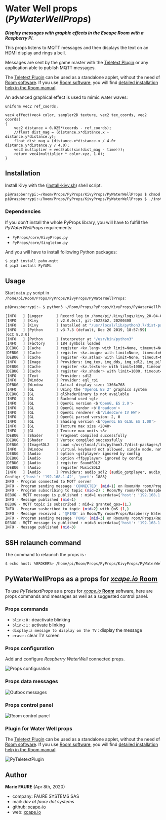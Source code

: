 ﻿# Water  Well props (*PyWaterWellProps*)
***Display messages with graphic effects in the Escape Room with a Raspberry Pi.***

This props listens to MQTT messages and then displays the text on an HDMI display and rings a bell.

Messages are sent by the game master with the [Teletext Plugin](https://github.com/fauresystems/TeletextPlugin) or any application able to publish MQTT messages.

The [Teletext Plugin](https://github.com/fauresystems/TeletextPlugin) can be used as a standalone applet, without the need of <a href="https://xcape.io/go/room" target="_blank">Room software</a>. If you use <a href="https://xcape.io/go/room" target="_blank">Room software</a>, you will find <a href="https://xcape.io/public/documentation/en/room/AddaRaspberrypropsTeletext.html" target="_blank">detailed installation help in the Room manual</a>.

An advanced graphical effect is used to mimic water waves:
```
uniform vec2 ref_coords;

vec4 effect(vec4 color, sampler2D texture, vec2 tex_coords, vec2 coords)
{
    vec2 distance = 0.025*(coords - ref_coords);
    //float dist_mag = (distance.x*distance.x + distance.y*distance.y);
    float dist_mag = (distance.x*distance.x / 4.0+ distance.y*distance.y / 4.0);
    vec3 multiplier = vec3(abs(sin(dist_mag - time)));
    return vec4(multiplier * color.xyz, 1.0);
}
```

## Installation
Install Kivy with the  ([install-kivy.sh](https://github.com/fauresystems/PyProps/blob/master/KivyProps/PyWaterWellProps/install-kivy.sh)) shell script.

```bash
pi@raspberrypi:~/Room/Props/PyProps/KivyProps/PyWaterWellProps $ chmod a+x install-kivy.sh 
pi@raspberrypi:~/Room/Props/PyProps/KivyProps/PyWaterWellProps $ ./install-kivy.sh 
```


### Dependencies
If you don't install the whole PyProps library, you will have to fulfill the  *PyWaterWellProps* requirements:
* `PyProps/core/KivyProps.py`
* `PyProps/core/Singleton.py`

And you will have to install following Python packages:
```bash
$ pip3 install paho-mqtt
$ pip3 install PyYAML
```

## Usage
Start `main.py` script in `/home/pi/Room/Props/PyProps/KivyProps/PyWaterWellProps`:

```bash
pi@raspberrypi:~ $ python3 ~/Room/Props/PyProps/KivyProps/PyWaterWellProps/main.py -d

[INFO   ] [Logger      ] Record log in /home/pi/.kivy/logs/kivy_20-04-09_108.txt
[INFO   ] [Kivy        ] v2.0.0rc1, git-26228b2, 20200408
[INFO   ] [Kivy        ] Installed at "/usr/local/lib/python3.7/dist-packages/kivy/__init__.py"
[INFO   ] [Python      ] v3.7.3 (default, Dec 20 2019, 18:57:59) 
[GCC 8.3.0]
[INFO   ] [Python      ] Interpreter at "/usr/bin/python3"
[INFO   ] [Factory     ] 184 symbols loaded
[DEBUG  ] [Cache       ] register <kv.lang> with limit=None, timeout=None
[DEBUG  ] [Cache       ] register <kv.image> with limit=None, timeout=60
[DEBUG  ] [Cache       ] register <kv.atlas> with limit=None, timeout=None
[INFO   ] [Image       ] Providers: img_tex, img_dds, img_sdl2, img_pil (img_ffpyplayer, img_gif ignored)
[DEBUG  ] [Cache       ] register <kv.texture> with limit=1000, timeout=60
[DEBUG  ] [Cache       ] register <kv.shader> with limit=1000, timeout=3600
[INFO   ] [Text        ] Provider: sdl2
[INFO   ] [Window      ] Provider: egl_rpi
[DEBUG  ] [Window      ] Actual display size: 1366x768
[INFO   ] [GL          ] Using the "OpenGL ES 2" graphics system
[DEBUG  ] [GL          ] glShaderBinary is not available
[INFO   ] [GL          ] Backend used <gl>
[INFO   ] [GL          ] OpenGL version <b'OpenGL ES 2.0'>
[INFO   ] [GL          ] OpenGL vendor <b'Broadcom'>
[INFO   ] [GL          ] OpenGL renderer <b'VideoCore IV HW'>
[INFO   ] [GL          ] OpenGL parsed version: 2, 0
[INFO   ] [GL          ] Shading version <b'OpenGL ES GLSL ES 1.00'>
[INFO   ] [GL          ] Texture max size <2048>
[INFO   ] [GL          ] Texture max units <8>
[DEBUG  ] [Shader      ] Fragment compiled successfully
[DEBUG  ] [Shader      ] Vertex compiled successfully
[DEBUG  ] [ImageSDL2   ] Load </usr/local/lib/python3.7/dist-packages/kivy/data/glsl/default.png>
[INFO   ] [Window      ] virtual keyboard not allowed, single mode, not docked
[DEBUG  ] [Audio       ] option <gstplayer> ignored by config
[DEBUG  ] [Audio       ] option <ffpyplayer> ignored by config
[DEBUG  ] [Audio       ] register SoundSDL2
[DEBUG  ] [Audio       ] register MusicSDL2
[INFO   ] [Audio       ] Providers: audio_sdl2 (audio_gstplayer, audio_ffpyplayer ignored)
Config: {'host': '192.168.1.42', 'port': 1883}
INFO - Program connected to MQTT server
INFO - Program sending message 'CONNECTED' (mid=1) on Room/My room/Props/Raspberry WaterWell/outbox
INFO - Program subscribing to topic (mid=2) : Room/My room/Props/Raspberry WaterWell/inbox
DEBUG - MQTT message is published : mid=1 userdata={'host': '192.168.1.42', 'port': 1883}
INFO - Message published (mid=1)
DEBUG - MQTT topic is subscribed : mid=2 granted_qos=(1,)
INFO - Program susbcribed to topic (mid=2) with QoS (1,)
INFO - Message received : '@PING' in Room/My room/Props/Raspberry WaterWell/inbox
INFO - Program sending message 'PONG' (mid=3) on Room/My room/Props/Raspberry WaterWell/outbox
DEBUG - MQTT message is published : mid=3 userdata={'host': '192.168.1.42', 'port': 1883}
INFO - Message published (mid=3)

```


## SSH relaunch command
The command to relaunch the props is :

```bash
$ echo host: %BROKER%> /home/pi/Room/Props/PyProps/KivyProps/PyWaterWellProps/.config.yml && ps aux | grep python | grep -v "grep python" | grep PyWaterWellProps/main.py | awk '{print $2}' | xargs kill -9 && screen -d -m python3 /home/pi/Room/Props/PyProps/KivyProps/PyWaterWellProps/main.py
```


## PyWaterWellProps as a props for <a href="https://xcape.io/" target="_blank">*xcape.io* **Room**</a>
To use *PyTeletextProps* as a props for <a href="https://xcape.io/" target="_blank">*xcape.io* **Room**</a> software, here are props commands and messages as well as a suggested control panel.

### Props commands
* `blink:0` : deactivate blinking
* `blink:1` : activate blinking
* `display:a message to display on the TV` : display the message
* `erase` : clear TV screen


### Props configuration
Add and configure *Raspberry WaterWell* connected props.

![Props configuration](props/props-configuration.png)


### Props data messages

![Outbox messages](props/outbox-messages.png)


### Props control panel

![Room control panel](props/room-control-panel.png)


### Plugin for Water Well props
The [Teletext Plugin](https://github.com/fauresystems/TeletextPlugin) can be used as a standalone applet, without the need of <a href="https://xcape.io/go/room" target="_blank">Room software</a>. If you use <a href="https://xcape.io/go/room" target="_blank">Room software</a>, you will find <a href="https://xcape.io/public/documentation/en/room/AddaRaspberrypropsTeletext.html" target="_blank">detailed installation help in the Room manual</a>.

![PyTeletextPlugin](props/plugin.png)


## Author

**Marie FAURE** (Apr 8th, 2020)
* company: FAURE SYSTEMS SAS
* mail: *dev at faure dot systems*
* github: <a href="https://github.com/xcape-io?tab=repositories" target="_blank">xcape-io</a>
* web: <a href="https://xcape.io/" target="_blank">xcape.io</a>